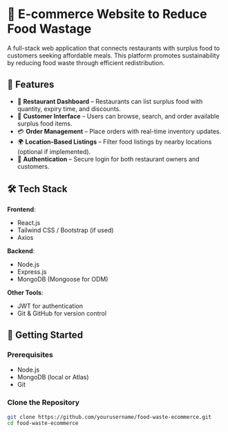 # 🍱 E-commerce Website to Reduce Food Wastage

A full-stack web application that connects restaurants with surplus food to customers seeking affordable meals. This platform promotes sustainability by reducing food waste through efficient redistribution.

## 🌟 Features

- 🏪 **Restaurant Dashboard** – Restaurants can list surplus food with quantity, expiry time, and discounts.
- 🛒 **Customer Interface** – Users can browse, search, and order available surplus food items.
- 💳 **Order Management** – Place orders with real-time inventory updates.
- 🌍 **Location-Based Listings** – Filter food listings by nearby locations (optional if implemented).
- 🔐 **Authentication** – Secure login for both restaurant owners and customers.

## 🛠️ Tech Stack

**Frontend**:  
- React.js  
- Tailwind CSS / Bootstrap (if used)  
- Axios

**Backend**:  
- Node.js  
- Express.js  
- MongoDB (Mongoose for ODM)

**Other Tools**:  
- JWT for authentication  
- Git & GitHub for version control

## 🚀 Getting Started

### Prerequisites
- Node.js
- MongoDB (local or Atlas)
- Git

### Clone the Repository

```bash
git clone https://github.com/yourusername/food-waste-ecommerce.git
cd food-waste-ecommerce
